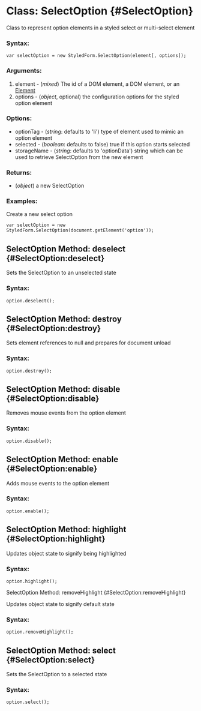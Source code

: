 Class: SelectOption {#SelectOption}
===================

Class to represent option elements in a styled select or multi-select element

### Syntax:

	var selectOption = new StyledForm.SelectOption(element[, options]);

### Arguments:

1. element - (*mixed*) The id of a DOM element, a DOM element, or an [Element][]
1. options - (*object*, optional) the configuration options for the styled option element

### Options:

* optionTag						- (*string*: defaults to 'li') type of element used to mimic an option element
* selected						- (*boolean*: defaults to false) true if this option starts selected
* storageName					- (*string*: defaults to 'optionData') string which can be used to retrieve SelectOption from the new element

### Returns:

* (*object*) a new SelectOption

### Examples:

Create a new select option

	var selectOption = new StyledForm.SelectOption(document.getElement('option'));



SelectOption Method: deselect {#SelectOption:deselect}
-----------------------------

Sets the SelectOption to an unselected state

### Syntax:

	option.deselect();



SelectOption Method: destroy {#SelectOption:destroy}
----------------------------

Sets element references to null and prepares for document unload

### Syntax:

	option.destroy();



SelectOption Method: disable {#SelectOption:disable}
----------------------------

Removes mouse events from the option element

### Syntax:

	option.disable();


SelectOption Method: enable {#SelectOption:enable}
---------------------------

Adds mouse events to the option element

### Syntax:

	option.enable();



SelectOption Method: highlight {#SelectOption:highlight}
------------------------------

Updates object state to signify being highlighted

### Syntax:

	option.highlight();



SelectOption Method: removeHighlight {#SelectOption:removeHighlight}

Updates object state to signify default state

### Syntax:

	option.removeHighlight();



SelectOption Method: select {#SelectOption:select}
---------------------------

Sets the SelectOption to a selected state

### Syntax:

	option.select();



[Element]: http://mootools.net/docs/Element/Element
[SelectOption]: #SelectOption

